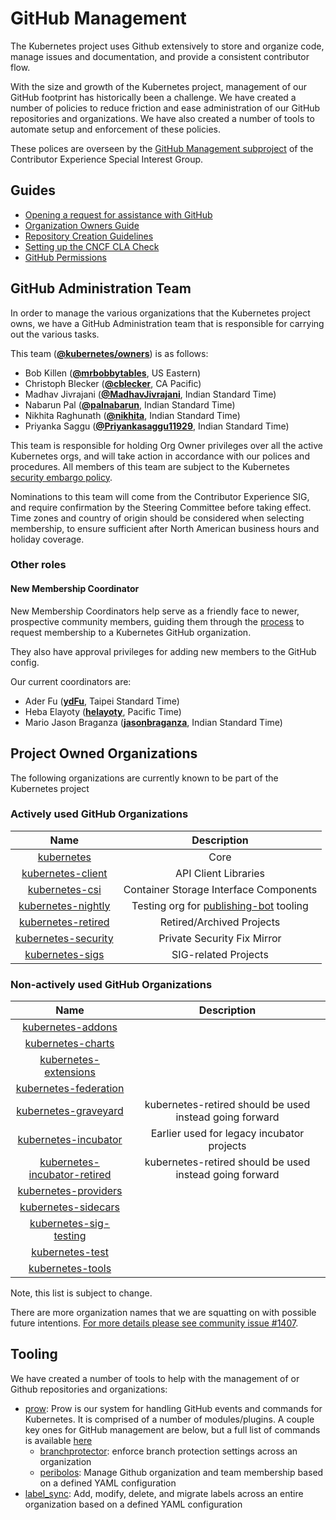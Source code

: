 # GitHub Management

The Kubernetes project uses Github extensively to store and organize code,
manage issues and documentation, and provide a consistent contributor flow.

With the size and growth of the Kubernetes project, management of our GitHub
footprint has historically been a challenge. We have created a number of
policies to reduce friction and ease administration of our GitHub repositories
and organizations. We have also created a number of tools to automate setup and
enforcement of these policies.

These polices are overseen by the
[GitHub Management subproject](subproject-responsibilities.md) of the Contributor
Experience Special Interest Group.

## Guides
- [Opening a request for assistance with GitHub](opening-a-request.md)
- [Organization Owners Guide](org-owners-guide.md)
- [Repository Creation Guidelines](kubernetes-repositories.md)
- [Setting up the CNCF CLA Check](setting-up-cla-check.md)
- [GitHub Permissions](permissions.md)

## GitHub Administration Team

In order to manage the various organizations that the Kubernetes project owns,
we have a GitHub Administration team that is responsible for carrying out the
various tasks.

This team (**[@kubernetes/owners](https://github.com/orgs/kubernetes/teams/owners)**) is as follows:
* Bob Killen (**[@mrbobbytables](https://github.com/mrbobbytables)**, US Eastern)
* Christoph Blecker (**[@cblecker](https://github.com/cblecker)**, CA Pacific)
* Madhav Jivrajani (**[@MadhavJivrajani](https://github.com/MadhavJivrajani)**, Indian Standard Time)
* Nabarun Pal (**[@palnabarun](https://github.com/palnabarun)**, Indian Standard Time)
* Nikhita Raghunath (**[@nikhita](https://github.com/nikhita)**, Indian Standard Time)
* Priyanka Saggu (**[@Priyankasaggu11929](https://github.com/Priyankasaggu11929)**, Indian Standard Time)

This team is responsible for holding Org Owner privileges over all the active
Kubernetes orgs, and will take action in accordance with our polices and
procedures. All members of this team are subject to the Kubernetes
[security embargo policy].

Nominations to this team will come from the Contributor Experience SIG, and
require confirmation by the Steering Committee before taking effect. Time zones
and country of origin should be considered when selecting membership, to ensure
sufficient after North American business hours and holiday coverage.

### Other roles

#### New Membership Coordinator

New Membership Coordinators help serve as a friendly face to newer, prospective
community members, guiding them through the
[process](new-membership-procedure.md) to request membership to a Kubernetes
GitHub organization.

They also have approval privileges for adding new members to the GitHub config.

Our current coordinators are:
* Ader Fu (**[ydFu](https://github.com/ydFu)**, Taipei Standard Time)
* Heba Elayoty (**[helayoty](https://github.com/helayoty)**, Pacific Time)
* Mario Jason Braganza (**[jasonbraganza](https://github.com/jasonbraganza)**, Indian Standard Time)

## Project Owned Organizations

The following organizations are currently known to be part of the Kubernetes
project

### Actively used GitHub Organizations

| Name | Description |
| :--: | :---------: |
| [kubernetes](https://github.com/kubernetes) | Core |
| [kubernetes-client](https://github.com/kubernetes-client) | API Client Libraries |
| [kubernetes-csi](https://github.com/kubernetes-csi) | Container Storage Interface Components |
| [kubernetes-nightly](https://github.com/kubernetes-nightly) | Testing org for [publishing-bot](https://github.com/kubernetes/publishing-bot) tooling |
| [kubernetes-retired](https://github.com/kubernetes-retired) | Retired/Archived Projects |
| [kubernetes-security](https://github.com/kubernetes-security) | Private Security Fix Mirror |
| [kubernetes-sigs](https://github.com/kubernetes-sigs) | SIG-related Projects |

### Non-actively used GitHub Organizations

| Name | Description |
| :--: | :---------: |
| [kubernetes-addons](https://github.com/kubernetes-addons) |  |
| [kubernetes-charts](https://github.com/kubernetes-charts) |  |
| [kubernetes-extensions](https://github.com/kubernetes-extensions) |  |
| [kubernetes-federation](https://github.com/kubernetes-federation) |  |
| [kubernetes-graveyard](https://github.com/kubernetes-graveyard) | kubernetes-retired should be used instead going forward |
| [kubernetes-incubator](https://github.com/kubernetes-incubator) | Earlier used for legacy incubator projects |
| [kubernetes-incubator-retired](https://github.com/kubernetes-incubator-retired) | kubernetes-retired should be used instead going forward |
| [kubernetes-providers](https://github.com/kubernetes-providers) |  |
| [kubernetes-sidecars](https://github.com/kubernetes-sidecars) |  |
| [kubernetes-sig-testing](https://github.com/kubernetes-sig-testing) |  |
| [kubernetes-test](https://github.com/kubernetes-test) |  |
| [kubernetes-tools](https://github.com/kubernetes-tools) |  |

Note, this list is subject to change.

There are more organization names that we are squatting on with possible future
intentions. [For more details please see community issue #1407](https://github.com/kubernetes/community/issues/1407).

## Tooling

We have created a number of tools to help with the management of or Github
repositories and organizations:
- [prow](http://sigs.k8s.io/prow/pkg): Prow is our system for handling
  GitHub events and commands for Kubernetes. It is comprised of a number of
  modules/plugins. A couple key ones for GitHub management are below, but a full
  list of commands is available [here](https://go.k8s.io/bot-commands)
  - [branchprotector](http://sigs.k8s.io/prow/cmd/branchprotector):
    enforce branch protection settings across an organization
  - [peribolos](http://sigs.k8s.io/prow/cmd/peribolos): Manage Github
    organization and team membership based on a defined YAML configuration
- [label_sync](https://git.k8s.io/test-infra/label_sync): Add, modify, delete,
  and migrate labels across an entire organization based on a defined YAML
  configuration

[security embargo policy]: https://git.k8s.io/security/private-distributors-list.md#embargo-policy
